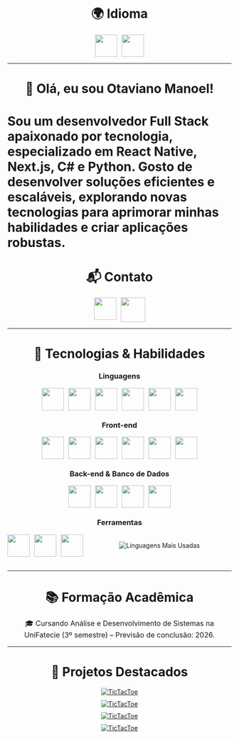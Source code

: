 <h1 align="center">🌍 Idioma</h1>
<div align="center" style="display: flex; gap: 10px; justify-content: center;">
  <a href="/README.md">
    <img src="https://img.icons8.com/?size=100&id=iHI2gDXCsMzH&format=png&color=000000" width="50"/>
  </a>

  <a href="/README.en.md">
    <img src="https://img.icons8.com/?size=100&id=Halaubi1vvya&format=png&color=000000" width="50"/>
  </a>
</div>

---

<h1 align="center">👋 Olá, eu sou Otaviano Manoel!<h1>

Sou um desenvolvedor Full Stack apaixonado por tecnologia, especializado em React Native, Next.js, C# e Python. Gosto de desenvolver soluções eficientes e escaláveis, explorando novas tecnologias para aprimorar minhas habilidades e criar aplicações robustas.

<h1 align="center">📬 Contato</h1>
<div align="center" style="display: flex; gap: 10px; justify-content: center;">
<a href="https://www.linkedin.com/in/otaviano-manoel/" target="_blank" rel="noreferrer">
  <img src="https://cdn.jsdelivr.net/gh/devicons/devicon@latest/icons/linkedin/linkedin-original.svg" width="50"/>
</a>
<a href="mailto:otavianomanoelvasconcelos@gmail.com" target="_blank" rel="noreferrer">
  <img src="https://img.icons8.com/?size=100&id=P7UIlhbpWzZm&format=png&color=000000" width="55"/>
</a>
</div>

---

<h1 align="center">🚀 Tecnologias & Habilidades</h1>

<h3 align="center">Linguagens</h3>

<div align="center" style="display: flex; gap: 10px; justify-content: center;">
  <a href="https://dotnet.microsoft.com/pt-br/languages/csharp" target="_blank" rel="noreferrer">
    <img src="https://cdn.jsdelivr.net/gh/devicons/devicon@latest/icons/csharp/csharp-original.svg" width="50" />
  </a>

  <a href="https://kotlinlang.org/" target="_blank" rel="noreferrer">
    <img src="https://cdn.jsdelivr.net/gh/devicons/devicon@latest/icons/kotlin/kotlin-original.svg" width="50"/>
  </a>

  <a href="https://www.typescriptlang.org/" target="_blank" rel="noreferrer">
    <img src="https://cdn.jsdelivr.net/gh/devicons/devicon@latest/icons/typescript/typescript-original.svg" width="50" />
  </a>

  <a href="https://www.python.org/" target="_blank" rel="noreferrer">
    <img src="https://cdn.jsdelivr.net/gh/devicons/devicon@latest/icons/python/python-original.svg" width="50" />
  </a>

  <a href="https://www.cprogramming.com/" target="_blank" rel="noreferrer">
    <img src="https://cdn.jsdelivr.net/gh/devicons/devicon@latest/icons/c/c-original.svg" width="50" />
  </a>

  <a href="https://developer.mozilla.org/pt-BR/docs/Web/JavaScript" target="_blank" rel="noreferrer">
    <img src="https://cdn.jsdelivr.net/gh/devicons/devicon@latest/icons/javascript/javascript-original.svg" width="50"/>
  </a>
</div>

<h3 align="center">Front-end</h3>

<div align="center" style="display: flex; gap: 10px; justify-content: center;">
  <a href="https://reactnative.dev/" target="_blank" rel="noreferrer">
    <img src="https://cdn.jsdelivr.net/gh/devicons/devicon@latest/icons/react/react-original.svg" width="50" />
  </a>
  <a href="https://nextjs.org/" target="_blank" rel="noreferrer">
    <img src="https://cdn.jsdelivr.net/gh/devicons/devicon@latest/icons/nextjs/nextjs-original.svg" width="50" />
  </a>
  <a href="https://developer.mozilla.org/pt-BR/docs/Web/HTML" target="_blank" rel="noreferrer">
    <img src="https://cdn.jsdelivr.net/gh/devicons/devicon@latest/icons/html5/html5-original.svg" width="50" />
  </a>
  <a href="https://developer.mozilla.org/pt-BR/docs/Web/CSS" target="_blank" rel="noreferrer">
    <img src="https://cdn.jsdelivr.net/gh/devicons/devicon@latest/icons/css3/css3-original.svg" width="50"/>
  </a>
  <a href="https://sass-lang.com/" target="_blank" rel="noreferrer">
    <img src="https://cdn.jsdelivr.net/gh/devicons/devicon@latest/icons/sass/sass-original.svg" width="50"/>
  </a>
  <a href="https://tailwindcss.com/" target="_blank" rel="noreferrer">
    <img src="https://cdn.jsdelivr.net/gh/devicons/devicon@latest/icons/tailwindcss/tailwindcss-original.svg" width="50"/>
  </a>
</div>

<h3 align="center">Back-end & Banco de Dados</h3>

<div align="center" style="display: flex; gap: 10px; justify-content: center;">
  <a href="https://tailwindcss.com/" target="_blank" rel="noreferrer">
    <img src="https://cdn.jsdelivr.net/gh/devicons/devicon@latest/icons/nodejs/nodejs-original.svg" width="50"/>
  </a>
  <a href="https://tailwindcss.com/" target="_blank" rel="noreferrer">
    <img src="https://cdn.jsdelivr.net/gh/devicons/devicon@latest/icons/postgresql/postgresql-original.svg" width="50"/>
  </a>
  <a href="https://tailwindcss.com/" target="_blank" rel="noreferrer">
    <img src="https://cdn.jsdelivr.net/gh/devicons/devicon@latest/icons/postman/postman-original.svg" width="50"/>
  </a>
  <a href="https://fastapi.tiangolo.com/" target="_blank" rel="noreferrer">
    <img src="https://cdn.jsdelivr.net/gh/devicons/devicon@latest/icons/fastapi/fastapi-original.svg" width="50"/>
  </a>
</div>

<h3 align="center">Ferramentas</h3>

<div align="center" style="display: flex; gap: 10px; justify-content: center;">
  <a href="https://git-scm.com/" target="_blank" rel="noreferrer">
    <img src="https://cdn.jsdelivr.net/gh/devicons/devicon@latest/icons/git/git-original.svg" width="50"/>
  </a>
  <a href="https://www.linux.org/" target="_blank" rel="noreferrer">
    <img src="https://cdn.jsdelivr.net/gh/devicons/devicon@latest/icons/linux/linux-original.svg" width="50"/>
  </a>
  <a href="https://pytorch.org/" target="_blank" rel="noreferrer">
    <img src="https://cdn.jsdelivr.net/gh/devicons/devicon@latest/icons/pytorch/pytorch-original.svg" width="50"/> 
  </a>
  
  <div style="display: flex; align-items: center; gap: 50px; width: 100%; justify-content: center; flex-wrap: wrap;">
    <img src="https://github-readme-stats.vercel.app/api/top-langs/?username=otaviano-manoel&layout=compact&theme=radical" alt="Linguagens Mais Usadas" style="max-width: 100%; height: auto;">
  </div>
</div>
<br>

---

<h1 align="center">📚 Formação Acadêmica</h1>

<p align="center" style="font-size: 16px;">🎓 Cursando Análise e Desenvolvimento de Sistemas na UniFatecie (3º semestre) – Previsão de conclusão: 2026.</p>

---

<h1 align="center">📌 Projetos Destacados</h1>

<div align="center" style="display:grid; gap: 10px; justify-content: center;">
    <a href="https://fm-tic-tac-toe.onrender.com/" target="_blank">
      <img align="center" src="https://img.shields.io/badge/TicTacToe-C-0096e5" alt="TicTacToe" /> </a>
    <a href="https://fm-interactive-card-details.onrender.com/" target="_blank">
      <img align="center" src="https://img.shields.io/badge/InteractiveCardDetails-NextJS-3235E3" alt="TicTacToe" /> </a>
    <a href="https://github.com/Otaviano-Manoel/black_jack_sdl" target="_blank">          
      <img align="center" src="https://img.shields.io/badge/21Master-NextJS-3235E3" alt="TicTacToe" /> </a>
    <a href="https://github.com/Otaviano-Manoel/Alura_KotlinHireGames" target="_blank">
      <img align="center" src="https://img.shields.io/badge/HireGame-Kotlin-purple" alt="TicTacToe" /> </a>
</div>
